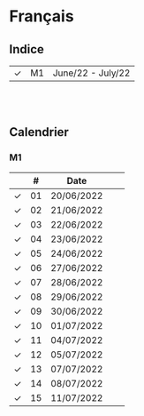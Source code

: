 # Français

## Indice

|  |  |  |
|:---:|:---:|:---|
| &check; | M1 | June/22 - July/22 |

<br><br>



## Calendrier
### M1

|  | # | Date |  |  |
|:---:|:---:|:---:|:---|:---:|
| &check; | 01 | 20/06/2022 |  |  |
| &check; | 02 | 21/06/2022 |  |  |
| &check; | 03 | 22/06/2022 |  |  |
| &check; | 04 | 23/06/2022 |  |  |
| &check; | 05 | 24/06/2022 |  |  |
| &check; | 06 | 27/06/2022 |  |  |
| &check; | 07 | 28/06/2022 |  |  |
| &check; | 08 | 29/06/2022 |  |  |
| &check; | 09 | 30/06/2022 |  |  |
| &check; | 10 | 01/07/2022 |  |  |
| &check; | 11 | 04/07/2022 |  |  |
| &check; | 12 | 05/07/2022 |  |  |
| &check; | 13 | 07/07/2022 |  |  |
| &check; | 14 | 08/07/2022 |  |  |
| &check; | 15 | 11/07/2022 |  |  |

<br><br>